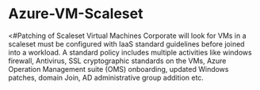 # Azure-VM-Scaleset
<#Patching of Scaleset Virtual Machines
Corporate will look for VMs in a scaleset must be configured with IaaS standard guidelines before joined into a workload.
A standard policy includes multiple activities like windows firewall, Antivirus, SSL cryptographic standards on the VMs, Azure 
Operation Management suite (OMS) onboarding, updated Windows patches, domain Join, AD administrative group addition etc.
>#
